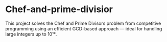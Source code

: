 # Chef-and-prime-divisior
This project solves the Chef and Prime Divisors problem from competitive programming using an efficient GCD-based approach — ideal for handling large integers up to 10¹⁸.
